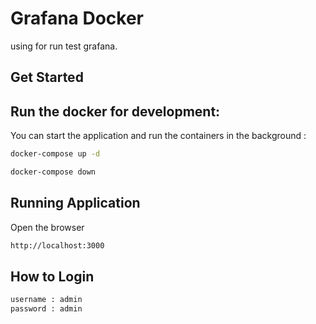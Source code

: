 # Grafana Docker
using for run test grafana.

Get Started
-----------

Run the docker for development:
---------------------
You can start the application and run the containers in the background :

```bash
docker-compose up -d
```
```bash
docker-compose down
```

Running Application
------------------------------------
Open the browser
```bash
http://localhost:3000
```

How to Login
------------------------------------
```bash
username : admin
password : admin
```